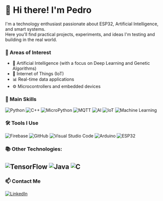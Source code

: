 # 👋 Hi there! I'm Pedro

I'm a technology enthusiast passionate about ESP32, Artificial Intelligence, and smart systems.  
Here you'll find practical projects, experiments, and ideas I'm testing and building in the real world.

### 🚀 Areas of Interest
- 🧠 Artificial Intelligence (with a focus on Deep Learning and Genetic Algorithms)
- 📡 Internet of Things (IoT)
- 📊 Real-time data applications
- ⚙️ Microcontrollers and embedded devices

### 🧠 Main Skills
![Python](https://img.shields.io/badge/Python-3776AB?style=for-the-badge&logo=python&logoColor=white)
![C++](https://img.shields.io/badge/C%2B%2B-00599C?style=for-the-badge&logo=c%2B%2B&logoColor=white)
![MicroPython](https://img.shields.io/badge/MicroPython-2C2C2C?style=for-the-badge&logo=python&logoColor=white)
![MQTT](https://img.shields.io/badge/MQTT-660066?style=for-the-badge&logo=data:image/svg+xml;base64,PHN2ZyB4bWxucz0naHR0cDovL3d3dy53My5vcmcvMjAwMC9zdmcnIHdpZHRoPSczMicgaGVpZ2h0PSczMicgdmlld0JveD0nMCAwIDUwIDUwJz48Y2lyY2xlIGN4PScyNScgY3k9JzI1JyByPScyNCcgc3R5bGU9J2ZpbGw6IzY2MDA2NicvPjx0ZXh0IHg9JzI1JyB5PSczMCcgdGV4dC1hbmNob3I9J21pZGRsZScgZmlsbD0nd2hpdGUnIHN0eWxlPSdmb250LXNpemU6IDEwcnB4OyBmb250LWZhbWlseTogc2Fucy1zZXJpZic+TVFUVDwvdGV4dD48L3N2Zz4=)
![AI](https://img.shields.io/badge/AI-222222?style=for-the-badge&logo=openai&logoColor=white)
![IoT](https://img.shields.io/badge/IoT-00b894?style=for-the-badge&logo=raspberrypi&logoColor=white)
![Machine Learning](https://img.shields.io/badge/Machine%20Learning-F7931E?style=for-the-badge&logo=scikit-learn&logoColor=white)

### 🛠️ Tools I Use
![Firebase](https://img.shields.io/badge/Firebase-FFCA28?style=for-the-badge&logo=firebase&logoColor=black)
![GitHub](https://img.shields.io/badge/GitHub-181717?style=for-the-badge&logo=github&logoColor=white)
![Visual Studio Code](https://img.shields.io/badge/Visual_Studio_Code-0078D4?style=for-the-badge&logo=visual%20studio%20code&logoColor=white)
![Arduino](https://img.shields.io/badge/Arduino-00979D?style=for-the-badge&logo=arduino&logoColor=white)
![ESP32](https://img.shields.io/badge/ESP32-black?style=for-the-badge&logo=espressif&logoColor=white)

### 📚 Other Technologies:
![TensorFlow](https://img.shields.io/badge/TensorFlow-FF6F00?style=for-the-badge&logo=tensorflow&logoColor=white)
![Java](https://img.shields.io/badge/Java-ED8B00?style=for-the-badge&logo=openjdk&logoColor=white)
![C](https://img.shields.io/badge/C-00599C?style=for-the-badge&logo=c&logoColor=white)
---

### 📫 Contact Me
[![LinkedIn](https://img.shields.io/badge/LinkedIn-0077B5?style=for-the-badge&logo=linkedin&logoColor=white)](www.linkedin.com/in/pedro-gbertasso)
